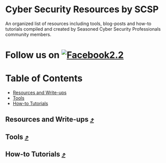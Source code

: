 # Cyber Security Resources by SCSP

An organized list of resources including tools, blog-posts and how-to tutorials compiled and created by Seasoned Cyber Security Professionals community members.

[1.1]: https://i.ibb.co/tHpmq2T/facebook.jpg
[1]: https://www.facebook.com/scspcommunity/
[2.2]: https://i.ibb.co/5L0bmq4/youtube.jpg
[2]: https://www.youtube.com/channel/UCK4lNh0lm-N_2BQn66Uk1Xw
# Follow us on [![Facebook][1.1]][1][2.2][2]


Table of Contents
=================

* [Resources and Write-ups](#resources)
* [Tools](#tools)
* [How-to Tutorials](#tutorials)

<a name="resources"></a>
##  Resources and Write-ups [⤴](#table-of-contents)



<a name="tools"></a>
## Tools [⤴](#table-of-contents)

<a name="tutorials"></a>
## How-to Tutorials [⤴](#table-of-contents)
